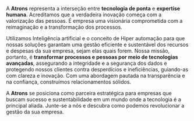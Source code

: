 A **Atrons** representa a interseção entre **tecnologia de ponta** e **expertise humana**. Acreditamos que a verdadeira inovação começa com a valorização das pessoas. É empresa uma visionária comprometida com a reimaginação e a transformação dos processos.

Utilizamos Inteligência artificial e o conceito de Hiper automação para que nossas soluções garantam uma gestão eficiente e sustentável dos recursos e despesas da sua empresa, sejam elas quais forem. Nossa missão, portanto, é **transformar processos e pessoas por meio de tecnologias avançadas**, assegurando a integridade e a segurança dos dados e protegendo nossos clientes contra desperdícios e ineficiências, guiando-as com clareza e inovação. Com uma abordagem pautada na transparência e na confiança, construímos relacionamentos sólidos.

A **Atrons** se posiciona como parceira estratégica para empresas que buscam sucesso e sustentabilidade em um mundo onde a tecnologia é a principal aliada. Junte-se a nós e descubra como podemos revolucionar a gestão da sua empresa.

